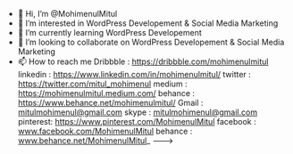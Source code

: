 - 👋 Hi, I’m @MohimenulMitul
- 👀 I’m interested in WordPress Developement & Social Media Marketing
- 🌱 I’m currently learning WordPress Developement
- 💞️ I’m looking to collaborate on WordPress Developement & Social Media Marketing 
- 📫 How to reach me 
Dribbble : https://dribbble.com/mohimenulmitul
linkedin : https://www.linkedin.com/in/mohimenulmitul/
twitter  : https://twitter.com/mitul_mohimenul
medium   : https://mohimenulmitul.medium.com/
behance  : https://www.behance.net/mohimenulmitul/
Gmail    : mitulmohimenul@gmail.com 
skype    : mitulmohimenul@gmail.com
pinterest: https://www.pinterest.com/MohimenulMitul
facebook : www.facebook.com/MohimenulMitul
behance  : www.behance.net/MohimenulMitul_
--->
